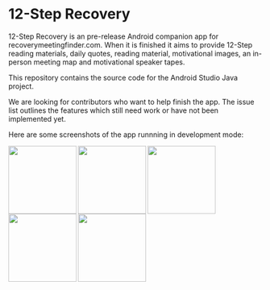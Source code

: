 # 12-Step Recovery

12-Step Recovery is an pre-release Android companion app for recoverymeetingfinder.com. When it is finished it aims to provide 12-Step reading materials, daily quotes, reading material, motivational images, an in-person meeting map and motivational speaker tapes.

This repository contains the source code for the Android Studio Java project.

We are looking for contributors who want to help finish the app. The issue list outlines the features which still need work or have not been implemented yet.

Here are some screenshots of the app runnning in development mode:

<img align='left' src='https://drive.google.com/uc?id=1wZGnJRKgVwqRjS_8PxRQfcI_8TUeUGV6' width='135'>
<img align='left' src='https://drive.google.com/uc?id=1hcHJoGvl8joUgJt66GMz8RhRSvwPsp4E' width='135'>
<img align='left' src='https://drive.google.com/uc?id=1CxvOFjjTj3Chsnuh7tPCo59j_-dzYWnw' width='135'>
<img align='left' src='https://drive.google.com/uc?id=1FolLCsYd05dBLEfzpOIKY4PV-_BHddFR' width='135'>
<img src='https://drive.google.com/uc?id=14LWpkYGTxzFeXYpwHZoiCNKUQHy3KNLk' width='135'>
